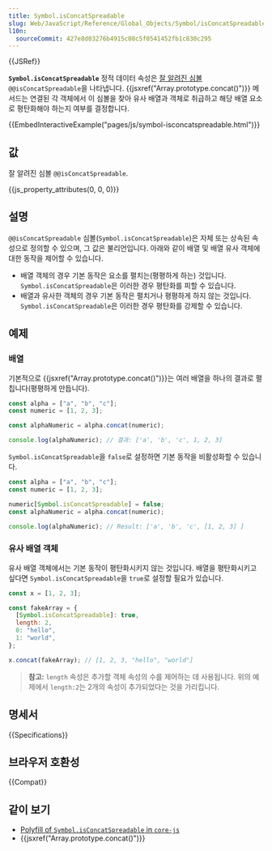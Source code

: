 ```yaml
---
title: Symbol.isConcatSpreadable
slug: Web/JavaScript/Reference/Global_Objects/Symbol/isConcatSpreadable
l10n:
  sourceCommit: 427e8d03276b4915c08c5f0541452fb1c830c295
---
```


{{JSRef}}

**`Symbol.isConcatSpreadable`** 정적 데이터 속성은 [잘 알려진 심볼](/ko/docs/Web/JavaScript/Reference/Global_Objects/Symbol#잘_알려진_심볼) `@@isConcatSpreadable`을 나타냅니다.
{{jsxref("Array.prototype.concat()")}} 메서드는 연결된 각 객체에서 이 심볼을 찾아 유사 배열과 객체로 취급하고
해당 배열 요소로 평탄화해야 하는지 여부를 결정합니다.

{{EmbedInteractiveExample("pages/js/symbol-isconcatspreadable.html")}}

## 값

잘 알려진 심볼 `@@isConcatSpreadable`.

{{js_property_attributes(0, 0, 0)}}

## 설명

`@@isConcatSpreadable` 심볼(`Symbol.isConcatSpreadable`)은 자체 또는 상속된 속성으로
정의할 수 있으며, 그 값은 불리언입니다. 아래와 같이 배열 및 배열 유사 객체에 대한 동작을 제어할 수 있습니다.

- 배열 객체의 경우 기본 동작은 요소를 펼치는(평평하게 하는) 것입니다.
  `Symbol.isConcatSpreadable`은 이러한 경우 평탄화를 피할 수 있습니다.
- 배열과 유사한 객체의 경우 기본 동작은 펼치거나 평평하게 하지 않는 것입니다.
  `Symbol.isConcatSpreadable`은 이러한 경우 평탄화를 강제할 수 있습니다.

## 예제

### 배열

기본적으로 {{jsxref("Array.prototype.concat()")}}는 여러 배열을 하나의 결과로 펼칩니다(평평하게 만듭니다).

```js
const alpha = ["a", "b", "c"];
const numeric = [1, 2, 3];

const alphaNumeric = alpha.concat(numeric);

console.log(alphaNumeric); // 결과: ['a', 'b', 'c', 1, 2, 3]
```

`Symbol.isConcatSpreadable`을 `false`로 설정하면 기본 동작을 비활성화할 수 있습니다.

```js
const alpha = ["a", "b", "c"];
const numeric = [1, 2, 3];

numeric[Symbol.isConcatSpreadable] = false;
const alphaNumeric = alpha.concat(numeric);

console.log(alphaNumeric); // Result: ['a', 'b', 'c', [1, 2, 3] ]
```

### 유사 배열 객체

유사 배열 객체에서는 기본 동작이 평탄화시키지 않는 것입니다.
배열을 평탄화시키고 싶다면 `Symbol.isConcatSpreadable`을 `true`로 설정할 필요가 있습니다.

```js
const x = [1, 2, 3];

const fakeArray = {
  [Symbol.isConcatSpreadable]: true,
  length: 2,
  0: "hello",
  1: "world",
};

x.concat(fakeArray); // [1, 2, 3, "hello", "world"]
```

> **참고:** `length` 속성은 추가할 객체 속성의 수를 제어하는 데 사용됩니다.
> 위의 예제에서 `length:2`는 2개의 속성이 추가되었다는 것을 가리킵니다.

## 명세서

{{Specifications}}

## 브라우저 호환성

{{Compat}}

## 같이 보기

- [Polyfill of `Symbol.isConcatSpreadable` in `core-js`](https://github.com/zloirock/core-js#ecmascript-symbol)
- {{jsxref("Array.prototype.concat()")}}
